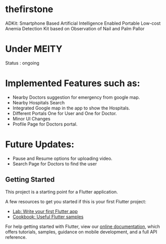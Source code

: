 # thefirstone
ADKit: 
Smartphone Based Artificial Intelligence Enabled Portable Low-cost Anemia Detection Kit based on Observation of Nail and Palm Pallor

# Under MEITY
  Status : ongoing

# Implemented Features such as:
  - Nearby Doctors suggestion for emergency from google map.
  - Nearby Hospitals Search 
  - Integrated Google map in the app to show the Hospitals.
  - Different Portals One for User and One for Doctor.
  - Minor UI Changes
  - Profile Page for Doctors portal.
    

# Future Updates:
  - Pause and Resume options for uploading video.
  - Search Page for Doctors to find the user
    

## Getting Started

This project is a starting point for a Flutter application.

A few resources to get you started if this is your first Flutter project:

- [Lab: Write your first Flutter app](https://flutter.dev/docs/get-started/codelab)
- [Cookbook: Useful Flutter samples](https://flutter.dev/docs/cookbook)

For help getting started with Flutter, view our
[online documentation](https://flutter.dev/docs), which offers tutorials,
samples, guidance on mobile development, and a full API reference.
